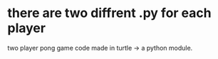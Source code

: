 # there are two diffrent .py for each player

two player pong game code made in turtle -> a python module.
